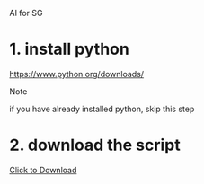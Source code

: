 AI for SG

# 1. install python

https://www.python.org/downloads/

> [!NOTE]
> if you have already installed python, skip this step

# 2. download the script 

<a id="raw-url" href="https://raw.githubusercontent.com/shouaya/sg-client/main/sg-monitor.zip" download>Click to Download</a>